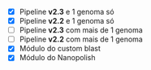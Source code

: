 - [x] Pipeline **v2.3** e 1 genoma só
- [x] Pipeline **v2.2** e 1 genoma só
- [ ] Pipeline **v2.3** com mais de 1 genoma
- [ ] Pipeline **v2.2** com mais de 1 genoma
- [x] Módulo do custom blast
- [x] Módulo do Nanopolish
